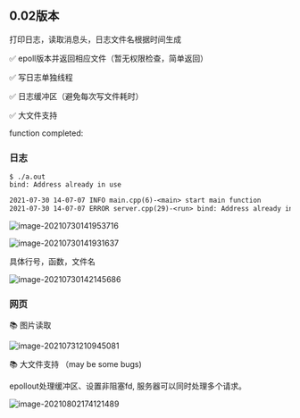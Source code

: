 ## 0.02版本

打印日志，读取消息头，日志文件名根据时间生成

✅ epoll版本并返回相应文件（暂无权限检查，简单返回）

✅ 写日志单独线程

✅ 日志缓冲区（避免每次写文件耗时）

✅ 大文件支持

function completed:

### 日志

```shell
$ ./a.out 
bind: Address already in use
```

```txt
2021-07-30 14-07-07 INFO main.cpp(6)-<main> start main function
2021-07-30 14-07-07 ERROR server.cpp(29)-<run> bind: Address already in use
```

![image-20210730141953716](https://gitee.com/hqinglau/img/raw/master/img/20210730141953.png)

![image-20210730141931637](https://gitee.com/hqinglau/img/raw/master/img/20210730141931.png)

具体行号，函数，文件名

![image-20210730142145686](https://gitee.com/hqinglau/img/raw/master/img/20210730142145.png)

### 网页

📚 图片读取

![image-20210731210945081](https://gitee.com/hqinglau/img/raw/master/img/20210731210950.png)

📚 大文件支持 （may be some bugs)

epollout处理缓冲区、设置非阻塞fd, 服务器可以同时处理多个请求。

![image-20210802174121489](https://gitee.com/hqinglau/img/raw/master/img/20210802174123.png)